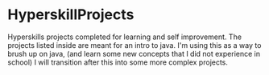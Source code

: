 # HyperskillProjects
Hyperskills projects completed for learning and self improvement.
The projects listed inside are meant for an intro to java. I'm using this as a way to brush up on java, (and learn some new concepts that I did not experience in school) I will transition after this into some more complex projects.

